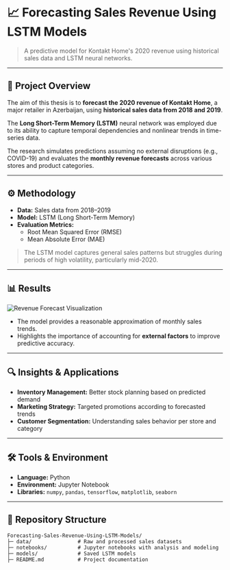 # 📈 Forecasting Sales Revenue Using LSTM Models

> A predictive model for Kontakt Home's 2020 revenue using historical sales data and LSTM neural networks.

---

## 📝 Project Overview

The aim of this thesis is to **forecast the 2020 revenue of Kontakt Home**, a major retailer in Azerbaijan, using **historical sales data from 2018 and 2019**.  

The **Long Short-Term Memory (LSTM)** neural network was employed due to its ability to capture temporal dependencies and nonlinear trends in time-series data.

The research simulates predictions assuming no external disruptions (e.g., COVID-19) and evaluates the **monthly revenue forecasts** across various stores and product categories.

---

## ⚙️ Methodology

- **Data:** Sales data from 2018–2019  
- **Model:** LSTM (Long Short-Term Memory)  
- **Evaluation Metrics:**  
  - Root Mean Squared Error (RMSE)  
  - Mean Absolute Error (MAE)  

> The LSTM model captures general sales patterns but struggles during periods of high volatility, particularly mid-2020.

---

## 📊 Results

![Revenue Forecast Visualization](https://github.com/user-attachments/assets/6a1479b9-8069-4b04-aff9-1799525350d0)

- The model provides a reasonable approximation of monthly sales trends.  
- Highlights the importance of accounting for **external factors** to improve predictive accuracy.  

---

## 🔍 Insights & Applications

- **Inventory Management:** Better stock planning based on predicted demand  
- **Marketing Strategy:** Targeted promotions according to forecasted trends  
- **Customer Segmentation:** Understanding sales behavior per store and category  

---

## 🛠️ Tools & Environment

- **Language:** Python  
- **Environment:** Jupyter Notebook  
- **Libraries:** `numpy`, `pandas`, `tensorflow`, `matplotlib`, `seaborn`  

---

## 📂 Repository Structure

```text
Forecasting-Sales-Revenue-Using-LSTM-Models/
├─ data/               # Raw and processed sales datasets
├─ notebooks/          # Jupyter notebooks with analysis and modeling
├─ models/             # Saved LSTM models
├─ README.md           # Project documentation
